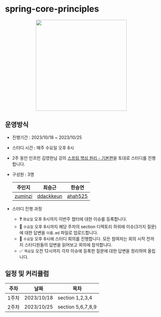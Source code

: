 # spring-core-principles

<div align="center">
  <img src="https://github.com/WeeklyStudy/spring/assets/63441091/28a07b8f-dd0c-4921-8809-db2e6a93214a" width="300">
</div>



## 운영방식
- 진행기간 : 2023/10/18 ~ 2023/10/25
- 스터디 시간 : 매주 수요일 오후 8시
- 2주 동안 인프런 김영한님 강의 [스프링 핵심 원리 - 기본편](https://www.inflearn.com/course/%EC%8A%A4%ED%94%84%EB%A7%81-%ED%95%B5%EC%8B%AC-%EC%9B%90%EB%A6%AC-%EA%B8%B0%EB%B3%B8%ED%8E%B8#curriculum)을 토대로 스터디를 진행합니다.
- 구성원 : 3명
  
  |주민지|최승근|한승연|
  |----|-----|----|
  |[zuminzi](https://github.com/zuminzi)|[ddackkeun](https://github.com/ddackkeun)|[ahah525](https://github.com/ahah525)|
-  스터디 진행 과정
   - ❓ `화요일` 오후 8시까지 이번주 챕터에 대한 이슈를 등록합니다.
   - 📝 `수요일` 오후 8시까지 해당 주차의 section 디렉토리 하위에 이슈(3가지 질문)에 대한 답변을 `이름.md` 파일로 업로드합니다.
   - 🧐 `수요일` 오후 8시에 스터디 회의를 진행합니다. 모든 참여자는 회의 시작 전까지 스터디원들의 답변을 읽어보고 회의에 참석합니다.
   - ✅ `목요일` 오전 12시까지 각자 이슈에 등록한 질문에 대한 답변을 정리하여 올립니다.
## 일정 및 커리큘럼
|주차| 날짜 | 목차 |
|---|-----|-----|
|1주차| 2023/10/18|section 1,2,3,4|
|2주차| 2023/10/25|section 5,6,7,8,9|
